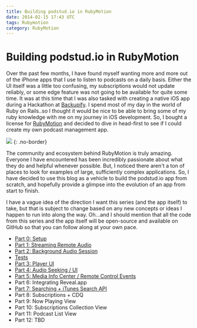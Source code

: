 ```yaml
---
title: Building podstud.io in RubyMotion
date: 2014-02-15 17:43 UTC
tags: Rubymotion
category: RubyMotion
---
```

# Building podstud.io in RubyMotion

Over the past few months, I have found myself wanting more and more out of the iPhone apps that I use to listen to podcasts on a daily basis. Either the UI itself was a little too confusing, my subscriptions would not update reliably, or some edge feature was not going to be available for quite some time. It was at this time that I was also tasked with creating a native iOS app during a Hackathon at [Backupify](http://www.backupify.com). I spend most of my day in the world of Ruby on Rails..so I thought it would be nice to be able to bring some of my ruby knowledge with me on my journey in iOS development. So, I bought a license for [RubyMotion](http://www.rubymotion) and decided to dive in head-first to see if I could create my own podcast management app. 

![](/images/logotype-icon.png)
{: .no-border}

The community and ecosystem behind RubyMotion is truly amazing. Everyone I have encountered has been incredibly passionate about what they do and helpful whenever possible. But, I noticed there aren't a ton of places to look for examples of large, sufficiently complex applications. So, I have decided to use this blog as a vehicle to build the podstud.io app from scratch, and hopefully provide a glimpse into the evolution of an app from start to finish.

I have a vague idea of the direction I want this series (and the app itself) to take, but that is subject to change based on any new concepts or ideas I happen to run into along the way. Oh...and I should mention that all the code from this series and the app itself will be open-source and available on GitHub so that you can follow along at your own pace.

* [Part 0: Setup](/blog/building-podstudio-in-rubymotion-setup)
* [Part 1: Streaming Remote Audio](/blog/building-podstudio-in-rubymotion-part-1)
* [Part 2: Background Audio Session](/blog/building-podstudio-in-rubymotion-part-2)
* [Tests](/blog/building-podstudio-in-rubymotion-tests)
* [Part 3: Player UI](/blog/building-podstudio-in-rubymotion-part-3)
* [Part 4: Audio Seeking / UI](/blog/building-podstudio-in-rubymotion-part-4)
* [Part 5: Media Info Center / Remote Control Events](/blog/building-podstudio-in-rubymotion-part-5)
* Part 6: Integrating Reveal.app
* [Part 7: Searching + iTunes Search API](/blog/building-podstudio-in-rubymotion-part-7)
* Part 8: Subscriptions + CDQ
* Part 9: Now Playing View
* Part 10: Subscriptions Collection View
* Part 11: Podcast List View
* Part 12: TBD
